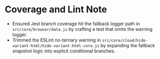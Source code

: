 # Coverage and Lint Note

- Ensured Jest branch coverage hit the fallback logger path in `src/core/browser/data.js` by crafting a test that omits the warning logger.
- Trimmed the ESLint no-ternary warning in `src/core/cloud/hide-variant-html/hide-variant-html-core.js` by expanding the fallback snapshot logic into explicit conditional branches.
